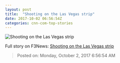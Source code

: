 ```yaml
---
layout: post
title:  "Shooting on the Las Vegas strip"
date: 2017-10-02 06:56:54Z
categories: cnn-com-top-stories
---
```


![Shooting on the Las Vegas strip](http://i2.cdn.cnn.com/cnnnext/dam/assets/171002192153-las-vegas-shooting-festival-super-tease.jpg)




Full story on F3News: [Shooting on the Las Vegas strip](http://www.f3nws.com/n/Ex2SQJ)

> Posted on: Monday, October 2, 2017 6:56:54 AM
